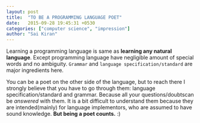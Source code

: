 ```yaml
---
layout: post
title:  "TO BE A PROGRAMMING LANGUAGE POET"
date:   2015-09-28 19:45:31 +0530
categories: ["computer science", "impression"]
author: "Sai Kiran"
---
```


Learning a programming language is same as __learning any natural language__. Except programming language have negligible amount of  special
words and no ambiguity. `Grammar` and `language specification/standard` are major ingredients here.

You can be a poet on the other side of the language, but to reach there
I strongly believe that you have to go through them: language specification/standard and grammar. Because all your questions/doubtscan be *answered* with them.
It is a bit difficult to understand them because they are
intended(mainly) for language implementors, who are assumed to have sound knowledge. **But being a poet counts.** :)

